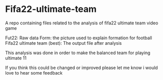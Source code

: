 # Fifa22-ultimate-team
A repo containing files related to the analysis of fifa22 ultimate team video game 

Fut22: Raw data
Form: the picture used to explain formation for football
Fifa22 ultimate team (best): The output file after analysis


This analysis was done in order to make the balanced team for playing ultimate 11

If you think this could be changed or improved please let me know i would love to hear some feedback
